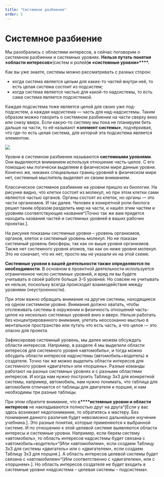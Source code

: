 ```yaml
---
title: "Системное разбиение"
order: 3
---
```


# Системное разбиение

Мы разобрались с областями интересов, а сейчас поговорим о системном разбиении и системных уровнях. **Нельзя путать понятия** **«****области интересов****»**(систем и ролей)**и** **«****системные уровни****»****.**

Как вы уже знаете, системы можно рассматривать с разных сторон:

* когда система является целым для каких-то частей внутри неё, то есть целая система состоит из подсистем;
* когда система является частью для какой-то надсистемы, то есть сама система является подсистемой.

Каждая подсистема тоже является целой для своих уже под-подсистем, а каждая надсистема — часть для над-надсистемы. Таким образом можно говорить о системном разбиении на части сверху вниз или снизу вверх. Если какую-то систему мы пока не планируем бить дальше на части, то её называют **«элемент системы»**, подчёркивая, что где-то есть целая система, для которой эта подсистема является элементом.

![](/text/systems-thinking-intro-2022/2025-06-09T1050/4900/26.png)

Уровни в системном разбиении называются **системными уровнями**. Они выделяются вниманием используя отношение часть-целое. С его помощью мы логически выделяем в физическом мире данные уровни. Конечно же, никаких специальных границ-уровней в физическом мире нет, системный мыслитель выделяет их своим вниманием.

Классическое системное разбиение на уровни пришло из биологии. На рисунке видно, что клетки состоят из молекул, но при этом клетки сами являются частью органов. Органы состоят из клеток, но органы — это части организмов. И так далее. Человек в конкретной роли биолога решил таким образом разделить мир на части, и нашёл этим частям и уровням соответствующие названия^[Точно так же вам придется находить названия частей и системных уровней в ваших рабочих проектах.].

На рисунке показаны системные уровни – уровень организмов, органов, клеток и системный уровень молекул. Но не показан системный уровень биосферы, так как он выше уровня организмов. Также нет системного уровня атомов, так как он ниже уровня молекул. Это не означает, что их нет, просто мы не указали их на этой схеме.

**Системные уровни в вашей деятельности также определяются по необходимости**. В основном в проектной деятельности используется ограниченное число системных уровней, и вряд ли вы будете учитывать в своей работе больше 3–5 уровней. Но совсем не учитывать их нельзя, поскольку всегда происходит взаимодействие между уровнями (неустроенности).

При этом важно обращать внимание на другие системы, находящиеся на одном системном уровне. Внимания должно хватать, чтобы отслеживать системы в окружении и физичность отношений часть-целое на несколько системных уровней вниз и вверх. Нельзя работать без концентрированного внимания, улетать неосознанно мыслью в ментальное пространство или путать что есть часть, а что целое — это опасно для проекта.

Зафиксировав системный уровень, мы далее можем обсуждать области интересов. Например, в разделе 4 мы выделили области интересов для системного уровня «автомобиль», и тогда можно обсудить области интересов надсистемы (автомобиль+водитель) и создателя. Точно так же можно выделить области интересов для системного уровня «двигатель» или «поршень». Разные команды работают на разных системных уровнях и с разными областями интересов. И когда нам нужно построить Таблицу 3х3 для конкретной системы, например, автомобиль, нам нужно понимать, что таблица для автомобиля отличается от таблицы для двигателя и поршня, и нам необходимы три разные таблицы.

При этом обратите внимание, что **с****истемные уровни и области интересов** не накладываются полностью друг на друга^[Если у вас здесь возникает недопонимание, то обратитесь к мастеру. Без понимания данного различия будет невозможно дальнейшее изучение учебника.]. Это разные понятия, которые применяются к выбранной системе. И по отношению к этой целевой системе выявляются области интересы и системные уровни. Например, если берем систему «автомобиль», то область интересов надсистемы будет связана с «автомобиль+водитель»^[Или «автомобилем», если создаем Таблицу 3х3 для системы «двигатель» или с «двигателем», если создаем Таблицу 3х3 для поршня.]. А область интересов целевой системы будет связана с «автомобилем»^[Или соответственно с «двигателем», или с «поршнем».]. Но область интересов создателя не будет входить в системные уровни «надсистема – целевая системы – подсистема».